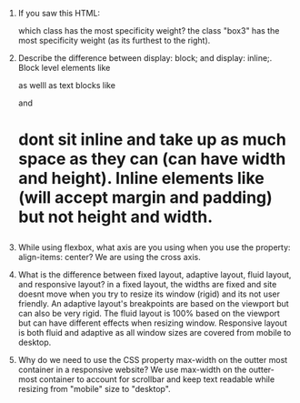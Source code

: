 1. If you saw this HTML: <div class="box box1 box2 box3"></div> which class has the most specificity weight?
the class "box3" has the most specificity weight (as its furthest to the right).

2. Describe the difference between display: block; and display: inline;.
Block level elements like <div> as welll as text blocks like <p> and <h1>
dont sit inline and take up as much space as they can (can have width and height).  Inline elements like <span> (will accept margin and padding) but not height and width.

3. While using flexbox, what axis are you using when you use the property: align-items: center?
We are using the cross axis.


4. What is the difference between fixed layout, adaptive layout, fluid layout, and responsive layout?
in a fixed layout, the widths are fixed and site doesnt move when you try to resize its window (rigid) and its not user friendly.  An adaptive layout's breakpoints are based on the viewport but can also be very rigid.  The fluid layout is 100% based on the viewport but can have different effects when resizing window.
Responsive layout is both fluid and adaptive as all window sizes are covered from mobile to desktop.


5. Why do we need to use the CSS property max-width on the outter most container in a responsive website?
We use max-width on the outter-most container to account for scrollbar and keep text readable while resizing from "mobile" size to "desktop". 
